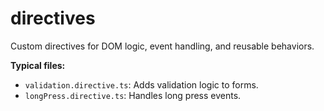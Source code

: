 # directives

Custom directives for DOM logic, event handling, and reusable behaviors.

**Typical files:**
- `validation.directive.ts`: Adds validation logic to forms.
- `longPress.directive.ts`: Handles long press events.
